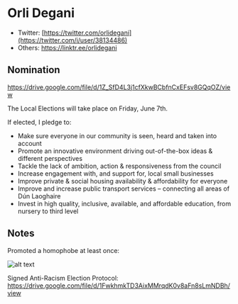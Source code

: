# Orli Degani

* Twitter: [https://twitter.com/orlidegani](https://twitter.com/i/user/38134486)
* Others: https://linktr.ee/orlidegani

## Nomination

https://drive.google.com/file/d/1Z_SfD4L3j1cfXkwBCbfnCxEFsv8GQqOZ/view

The Local Elections will take place on Friday, June 7th.

If elected, I pledge to:

* Make sure everyone in our community is seen, heard and taken into account
* Promote an innovative environment driving out-of-the-box ideas & different perspectives
* Tackle the lack of ambition, action & responsiveness from the council
* Increase engagement with, and support for, local small businesses
* Improve private & social housing availability & affordability for everyone
* Improve and increase public transport services – connecting all areas of Dún Laoghaire
* Invest in high quality, inclusive, available, and affordable education, from nursery to third level

## Notes

Promoted a homophobe at least once:

![alt text](/img/degani.1.png)

Signed Anti-Racism Election Protocol: https://drive.google.com/file/d/1FwkhmkTD3AixMMrqdK0v8aFn8sLmNDBh/view
